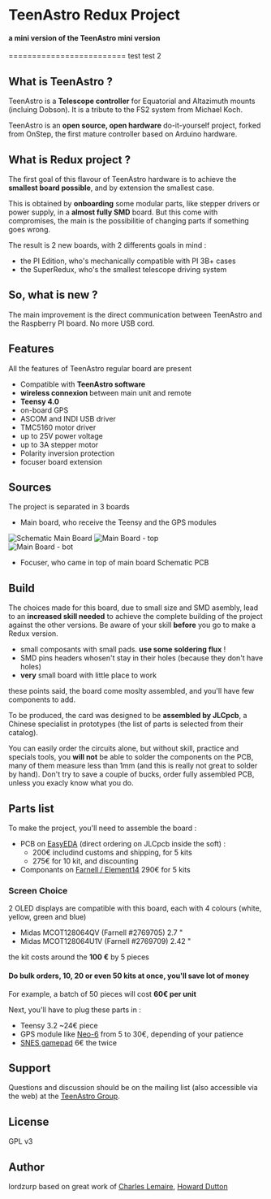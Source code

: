 # TeenAstro Redux Project
#### a mini version of the TeenAstro mini version
=========================
test
test 2
## What is TeenAstro ?
TeenAstro is a **Telescope controller** for Equatorial and Altazimuth mounts (incluing Dobson).
It is a tribute to the FS2 system from Michael Koch.

TeenAstro is an **open source, open hardware** do-it-yourself project, forked from OnStep, the first mature controller based on Arduino hardware.

## What is Redux project ?
The first goal of this flavour of TeenAstro hardware is to achieve the **smallest board possible**, and by extension the smallest case.

This is obtained by **onboarding** some modular parts, like stepper drivers or power supply, in a **almost fully SMD** board. But this come with compromises, the main is the possibilitie of changing parts if something goes wrong.

The result is 2 new boards, with 2 differents goals in mind :

* the PI Edition, who's mechanically compatible with PI 3B+ cases
* the SuperRedux, who's the smallest telescope driving system 

## So, what is new ?
The main improvement is the direct communication between TeenAstro and the Raspberry PI board. No more USB cord.



## Features
All the features of TeenAstro regular board are present

* Compatible with **TeenAstro software**
* **wireless connexion** between main unit and remote
* **Teensy 4.0**
* on-board GPS
* ASCOM and INDI USB driver
* TMC5160 motor driver
* up to 25V power voltage
* up to 3A stepper motor
* Polarity inversion protection
* focuser board extension


## Sources

The project is separated in 3 boards

* Main board, who receive the Teensy and the GPS modules

![Schematic Main Board](/Schematics/Main_board.png)
![Main Board - top](/PCB/Main_board-top.png)	
![Main Board - bot](/PCB/Main_board-bot.png)

* Focuser, who came in top of main board
Schematic
PCB


## Build
The choices made for this board, due to small size and SMD asembly, lead to an **increased skill needed** to achieve the complete building of the project against the other versions. Be aware of your skill **before** you go to make a Redux version.

* small composants with small pads. **use some soldering flux** !
* SMD pins headers whosen't stay in their holes (because they don't have holes)
* **very** small board with little place to work

these points said, the board come moslty assembled, and you'll have few components to add. 

To be produced, the card was designed to be **assembled by JLCpcb**, a Chinese specialist in prototypes (the list of parts is selected from their catalog).

You can easily order the circuits alone, but without skill, practice and specials tools, you **will not** be able to solder the components on the PCB, many of them measure less than 1mm (and this is really not great to solder by hand). Don't try to save a couple of bucks, order fully assembled PCB, unless you exacly know what you do.

## Parts list

To make the project, you'll need to assemble the board :

* PCB on [EasyEDA](https://easyeda.com/lordzurp/TeenAstro_Redux) (direct ordering on JLCpcb inside the soft) : 
	* 200€ includind customs and shipping, for 5 kits 
	* 275€ for 10 kit, and discounting
* Componants on [Farnell / Element14](https://fr.farnell.com/webapp/wcs/stores/servlet/PFOrderCopy?orderId=go50hjG4clGzbzcQri22OCnaGykOMFe1bIZYWgR9xz8%3d_IBM_2&langId=-2&storeId=10160&catalogId=10001&URL=AjaxOrderItemDisplayView&ICID=TREML010-007) 290€ for 5 kits

### Screen Choice

2 OLED displays are compatible with this board, each with 4 colours (white, yellow, green and blue)

* Midas MCOT128064QV (Farnell #2769705) 2.7 "
* Midas MCOT128064U1V (Farnell #2769709) 2.42 "


the kit costs around the **100 €** by 5 pieces

#### Do **bulk orders**, 10, 20 or even 50 kits at once, you'll save lot of money

For example, a batch of 50 pieces will cost **60€ per unit**

Next, you'll have to plug these parts in :

* Teensy 3.2 ~24€ piece
* GPS module like [Neo-6](https://www.ebay.fr/itm/GY-NEO6MV2-NEO-6M-GPS-Module-APM2-5-Flight-Control-w-IPX-interface-For-Arduino/273932103174?ssPageName=STRK%3AMEBIDX%3AIT&_trksid=p2057872.m2749.l2649) from 5 to 30€, depending of your patience
* [SNES gamepad](https://www.amazon.fr/dp/B07R91BTKZ/) 6€ the twice



## Support
Questions and discussion should be on the mailing list (also accessible via the
web) at the [TeenAstro Group](https://groups.io/g/TeenAstro/wiki/Home).

## License
GPL v3

## Author
lordzurp
based on great work of [Charles Lemaire](https://github.com/charleslemaire0/TeenAstro), [Howard Dutton](http://www.stellarjourney.com)